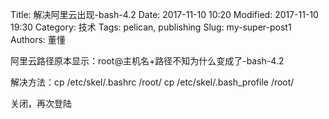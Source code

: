 Title: 解决阿里云出现-bash-4.2
Date: 2017-11-10 10:20
Modified: 2017-11-10 19:30
Category: 技术
Tags: pelican, publishing
Slug: my-super-post1
Authors: 董懂

阿里云路径原本显示：root@主机名+路径不知为什么变成了-bash-4.2

解决方法：cp /etc/skel/.bashrc /root/
         cp /etc/skel/.bash_profile  /root/

关闭，再次登陆